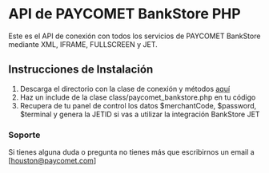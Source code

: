 API de PAYCOMET BankStore PHP
=====================

Este es el API de conexión con todos los servicios de PAYCOMET BankStore mediante XML, IFRAME, FULLSCREEN y JET.

## Instrucciones de Instalación

1. Descarga el directorio con la clase de conexión y métodos [aquí](https://github.com/PAYCOMET/php-bankstore/tree/master/class)
2. Haz un include de la clase class/paycomet_bankstore.php en tu código
3. Recupera de tu panel de control los datos $merchantCode, $password, $terminal y genera la JETID si vas a utilizar la integración BankStore JET

### Soporte

Si tienes alguna duda o pregunta no tienes más que escribirnos un email a [houston@paycomet.com]